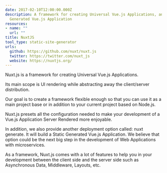 ```yaml
---
date: 2017-02-10T12:00:00.000Z
description: A framework for creating Universal Vue.js Applications, and a Static
  Generated Vue.js Application
resources:
- name: ""
  url: ""
title: NuxtJS
tool_type: static-site-generator
urls:
  github: https://github.com/nuxt/nuxt.js
  twitter: https://twitter.com/nuxt_js
  website: https://nuxtjs.org/
---
```


Nuxt.js is a framework for creating Universal Vue.js Applications.

Its main scope is UI rendering while abstracting away the client/server distribution.

Our goal is to create a framework flexible enough so that you can use it as a main project base or in addition to your current project based on Node.js.

Nuxt.js presets all the configuration needed to make your development of a Vue.js Application Server Rendered more enjoyable.

In addition, we also provide another deployment option called: nuxt generate. It will build a Static Generated Vue.js Application. We believe that option could be the next big step in the development of Web Applications with microservices.

As a framework, Nuxt.js comes with a lot of features to help you in your development between the client side and the server side such as Asynchronous Data, Middleware, Layouts, etc.
